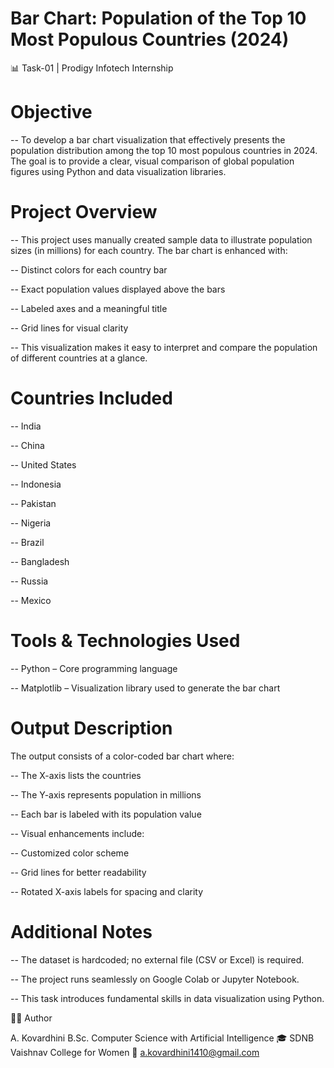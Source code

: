 # Bar Chart: Population of the Top 10 Most Populous Countries (2024)

📊 Task-01 | Prodigy Infotech Internship




# Objective

-- To develop a bar chart visualization that effectively presents the population distribution among the top 10 most populous countries in 2024. The goal is to provide a clear, visual comparison of global population figures using Python and data visualization libraries.


# Project Overview

-- This project uses manually created sample data to illustrate population sizes (in millions) for each country. The bar chart is enhanced with:

-- Distinct colors for each country bar

-- Exact population values displayed above the bars

-- Labeled axes and a meaningful title

-- Grid lines for visual clarity

-- This visualization makes it easy to interpret and compare the population of different countries at a glance.

# Countries Included

-- India

-- China

-- United States

-- Indonesia

-- Pakistan

-- Nigeria

-- Brazil

-- Bangladesh

-- Russia

-- Mexico



# Tools & Technologies Used

-- Python – Core programming language

-- Matplotlib – Visualization library used to generate the bar chart




# Output Description

The output consists of a color-coded bar chart where:

-- The X-axis lists the countries

-- The Y-axis represents population in millions

-- Each bar is labeled with its population value

-- Visual enhancements include:

-- Customized color scheme

-- Grid lines for better readability

-- Rotated X-axis labels for spacing and clarity



# Additional Notes

-- The dataset is hardcoded; no external file (CSV or Excel) is required.

-- The project runs seamlessly on Google Colab or Jupyter Notebook.

-- This task introduces fundamental skills in data visualization using Python.




👩‍💻 Author

A. Kovardhini
B.Sc. Computer Science with Artificial Intelligence
🎓 SDNB Vaishnav College for Women
📧 a.kovardhini1410@gmail.com
